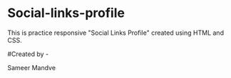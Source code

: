 # Social-links-profile
This is practice responsive "Social Links Profile" created using HTML and CSS.

#Created by -

Sameer Mandve
